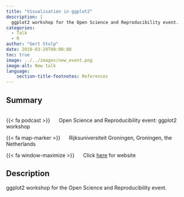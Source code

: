 ```yaml
---
title: "Visualisation in ggplot2"
description: |
  ggplot2 workshop for the Open Science and Reproducibility event. 
categories:
  - Talk
  - R
author: "Gert Stulp"
date: 2018-03-28T00:00:00
toc: true
image: ../../images/new_event.png
image-alt: New talk
language: 
    section-title-footnotes: References
---
```



## Summary 
<br>
{{< fa podcast >}} &nbsp;&nbsp;&nbsp;&nbsp; Open Science and Reproducibility event: ggplot2 workshop

{{< fa map-marker >}} &nbsp;&nbsp;&nbsp;&nbsp; Rijksuniversiteit Groningen, Groningen, the Netherlands

{{< fa window-maximize >}} &nbsp;&nbsp;&nbsp;&nbsp; Click [here](https://www.rug.nl/research/young-academy/events/open-science-workshop) for website



## Description

ggplot2 workshop for the Open Science and Reproducibility event.
